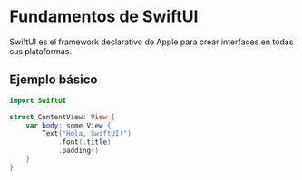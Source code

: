 # Fundamentos de SwiftUI

SwiftUI es el framework declarativo de Apple para crear interfaces en todas sus plataformas.

## Ejemplo básico

```swift
import SwiftUI

struct ContentView: View {
    var body: some View {
        Text("Hola, SwiftUI!")
            .font(.title)
            .padding()
    }
}